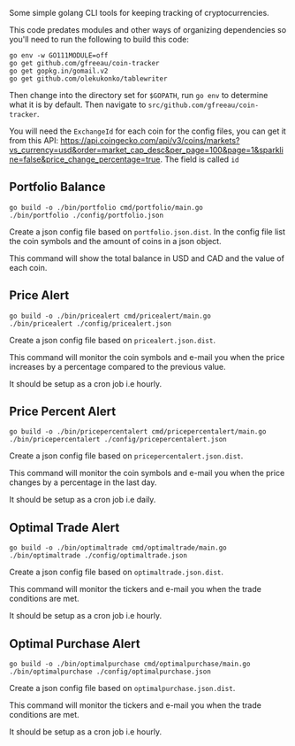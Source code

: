 Some simple golang CLI tools for keeping tracking of cryptocurrencies.

This code predates modules and other ways of organizing dependencies so you'll need to run the following to build this code:

```
go env -w GO111MODULE=off
go get github.com/gfreeau/coin-tracker
go get gopkg.in/gomail.v2 
go get github.com/olekukonko/tablewriter 
```

Then change into the directory set for `$GOPATH`, run `go env` to determine what it is by default. Then navigate to `src/github.com/gfreeau/coin-tracker`.

You will need the `ExchangeId` for each coin for the config files, you can get it from this API: https://api.coingecko.com/api/v3/coins/markets?vs_currency=usd&order=market_cap_desc&per_page=100&page=1&sparkline=false&price_change_percentage=true. The field is called `id`

Portfolio Balance
-----------------

```
go build -o ./bin/portfolio cmd/portfolio/main.go
./bin/portfolio ./config/portfolio.json
```

Create a json config file based on `portfolio.json.dist`.
In the config file list the coin symbols and the amount of coins in a json object.

This command will show the total balance in USD and CAD and the value of each coin.


Price Alert
-----------

```
go build -o ./bin/pricealert cmd/pricealert/main.go
./bin/pricealert ./config/pricealert.json
```

Create a json config file based on `pricealert.json.dist`.

This command will monitor the coin symbols and e-mail you when the price increases by a percentage compared to the previous value.

It should be setup as a cron job i.e hourly.

Price Percent Alert
-----------

```
go build -o ./bin/pricepercentalert cmd/pricepercentalert/main.go
./bin/pricepercentalert ./config/pricepercentalert.json
```

Create a json config file based on `pricepercentalert.json.dist`.

This command will monitor the coin symbols and e-mail you when the price changes by a percentage in the last day.

It should be setup as a cron job i.e daily.

Optimal Trade Alert
-----------

```
go build -o ./bin/optimaltrade cmd/optimaltrade/main.go
./bin/optimaltrade ./config/optimaltrade.json
```

Create a json config file based on `optimaltrade.json.dist`.

This command will monitor the tickers and e-mail you when the trade conditions are met.

It should be setup as a cron job i.e hourly.

Optimal Purchase Alert
-----------

```
go build -o ./bin/optimalpurchase cmd/optimalpurchase/main.go
./bin/optimalpurchase ./config/optimalpurchase.json
```

Create a json config file based on `optimalpurchase.json.dist`.

This command will monitor the tickers and e-mail you when the trade conditions are met.

It should be setup as a cron job i.e hourly.

